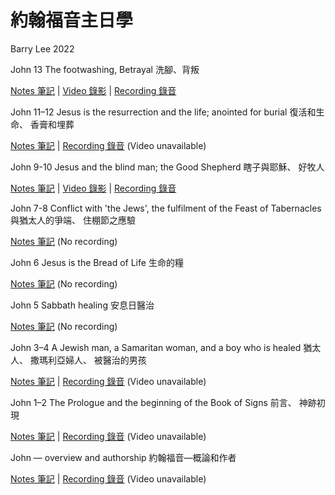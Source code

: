 #  約翰福音主日學
Barry Lee 2022

John 13 The footwashing, Betrayal 洗腳、背叛

[Notes 筆記](https://github.com/barrylee10/gospelofjohn/blob/main/John_13.md) | [Video 錄影](https://www.dropbox.com/s/zmy7nptx1bfr17a/John%2013%20footwashing%2C%20betrayal.mp4?raw=1) | [Recording 錄音](https://www.dropbox.com/s/j4rh8fpjhx3leam/John%2013%20footwashing%2C%20betrayal%20%28audio%20only%29.m4a?raw=1)

John 11–12 Jesus is the resurrection and the life; anointed for burial 復活和生命、 香膏和埋葬

[Notes 筆記](https://github.com/barrylee10/gospelofjohn/blob/main/John_11-12.md)  | [Recording 錄音](https://www.dropbox.com/s/op2wid7mb1zaarc/John%2011%E2%80%9312%20audio.m4a?raw=1) (Video unavailable)

John 9-10 Jesus and the blind man; the Good Shepherd 瞎子與耶穌、 好牧人

[Notes 筆記](https://github.com/barrylee10/gospelofjohn/blob/main/John_09-10.md) | [Video 錄影](https://www.dropbox.com/s/7we5zs9vp59urtr/John%2009%E2%80%9310%20video.mp4?raw=1) | [Recording 錄音](https://www.dropbox.com/s/oo25hwqy4rsnp2b/John%2009%E2%80%9310%20audio.m4a?raw=1)

John 7-8 Conflict with 'the Jews', the fulfilment of the Feast of Tabernacles 與猶太人的爭端、 住棚節之應驗

[Notes 筆記](https://github.com/barrylee10/gospelofjohn/blob/main/John_07-08.md) (No recording)

John 6 Jesus is the Bread of Life 生命的糧

[Notes 筆記](https://padlet.com/gospel/john6) (No recording)

John 5 Sabbath healing 安息日醫治

[Notes 筆記](https://padlet.com/gospel/john5) (No recording)

John 3–4 A Jewish man, a Samaritan woman, and a boy who is healed 猶太人、 撒瑪利亞婦人、 被醫治的男孩

[Notes 筆記](https://github.com/barrylee10/gospelofjohn/blob/main/John_03-04.md) | [Recording 錄音](https://www.dropbox.com/s/moh9y1tmvkncvd5/John%2003-04.mp3?raw=1) (Video unavailable)

John 1–2 The Prologue and the beginning of the Book of Signs 前言、 神跡初現

[Notes 筆記](https://github.com/barrylee10/gospelofjohn/blob/main/John_01-02.md) | [Recording 錄音](https://www.dropbox.com/s/4n1k8oyochfj0lb/John%2001%E2%80%9302.mp3?raw=1) (Video unavailable)

John — overview and authorship 約翰福音—概論和作者

[Notes 筆記](https://github.com/barrylee10/gospelofjohn/blob/main/John_00.md) | [Recording 錄音](https://www.dropbox.com/s/c71sneyw9dbshgj/John%2000%20overview%20and%20authorship%20%E6%A6%82%E8%AB%96%E8%88%87%E4%BD%9C%E8%80%85.mp3?raw=1) (Video unavailable)

